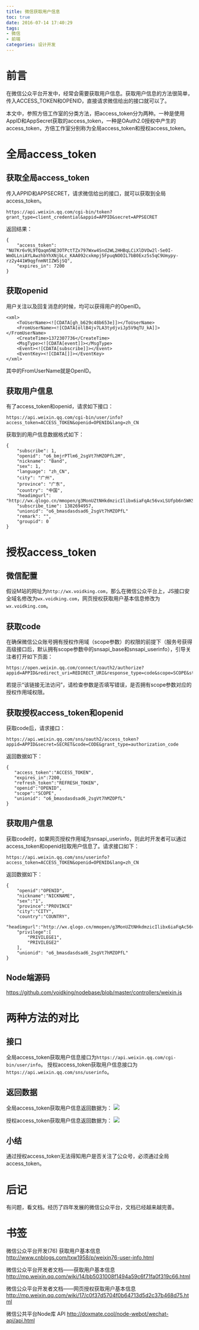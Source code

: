 ```yaml
---
title: 微信获取用户信息
toc: true
date: 2016-07-14 17:40:29
tags:
- 微信
- 前端
categories: 设计开发
---
```

# 前言
在微信公众平台开发中，经常会需要获取用户信息。获取用户信息的方法很简单，传入ACCESS_TOKEN和OPENID，直接请求微信给出的接口就可以了。

<!--more-->

本文中，参照方倍工作室的分类方法，把access_token分为两种。一种是使用AppID和AppSecret获取的access_token，一种是OAuth2.0授权中产生的access_token，方倍工作室分别称为全局access_token和授权access_token。

# 全局access_token

## 获取全局access_token
传入APPID和APPSECRET，请求微信给出的接口，就可以获取到全局access_token。
```
https://api.weixin.qq.com/cgi-bin/token?grant_type=client_credential&appid=APPID&secret=APPSECRET
```

返回结果：
```
{
    "access_token": "NU7Kr6v9L9TQaqm5NE3OTPctTZx797Wxw4Snd2WL2HHBqLCiXlDVOw2l-Se0I-WmOLLniAYLAwzhbYhXNjbLc_KAA092cxkmpj5FpuqNO0IL7bB0Exz5s5qC9Umypy-rz2y441W9qgfnmNtIZWSjSQ",
    "expires_in": 7200
}
```

## 获取openid
用户关注以及回复消息的时候，均可以获得用户的OpenID。
```
<xml>
    <ToUserName><![CDATA[gh_b629c48b653e]]></ToUserName>
    <FromUserName><![CDATA[ollB4jv7LA3tydjviJp5V9qTU_kA]]></FromUserName>
    <CreateTime>1372307736</CreateTime>
    <MsgType><![CDATA[event]]></MsgType>
    <Event><![CDATA[subscribe]]></Event>
    <EventKey><![CDATA[]]></EventKey>
</xml>
```
其中的FromUserName就是OpenID。

## 获取用户信息
有了access_token和openid，请求如下接口：
```
https://api.weixin.qq.com/cgi-bin/user/info?access_token=ACCESS_TOKEN&openid=OPENID&lang=zh_CN
```

获取到的用户信息数据格式如下：
```
{
    "subscribe": 1, 
    "openid": "o6_bmjrPTlm6_2sgVt7hMZOPfL2M", 
    "nickname": "Band", 
    "sex": 1, 
    "language": "zh_CN", 
    "city": "广州", 
    "province": "广东", 
    "country": "中国", 
    "headimgurl": "http://wx.qlogo.cn/mmopen/g3MonUZtNHkdmzicIlibx6iaFqAc56vxLSUfpb6n5WKSYVY0ChQKkiaJSgQ1dZuTOgvLLrhJbERQQ4eMsv84eavHiaiceqxibJxCfHe/0", 
    "subscribe_time": 1382694957,
    "unionid": "o6_bmasdasdsad6_2sgVt7hMZOPfL"
    "remark": "",
    "groupid": 0
}
```

# 授权access_token

## 微信配置
假设M站的网址为`http://wx.voidking.com`，那么在微信公众平台上，JS接口安全域名修改为`wx.voidking.com`，网页授权获取用户基本信息修改为`wx.voidking.com`。

## 获取code
在确保微信公众账号拥有授权作用域（scope参数）的权限的前提下（服务号获得高级接口后，默认拥有scope参数中的snsapi_base和snsapi_userinfo），引导关注者打开如下页面：
```
https://open.weixin.qq.com/connect/oauth2/authorize?appid=APPID&redirect_uri=REDIRECT_URI&response_type=code&scope=SCOPE&state=STATE#wechat_redirect
```
若提示“该链接无法访问”，请检查参数是否填写错误，是否拥有scope参数对应的授权作用域权限。


## 获取授权access_token和openid
获取code后，请求接口：
```
https://api.weixin.qq.com/sns/oauth2/access_token?appid=APPID&secret=SECRET&code=CODE&grant_type=authorization_code
```

返回数据如下：
```
{
   "access_token":"ACCESS_TOKEN",
   "expires_in":7200,
   "refresh_token":"REFRESH_TOKEN",
   "openid":"OPENID",
   "scope":"SCOPE",
   "unionid": "o6_bmasdasdsad6_2sgVt7hMZOPfL"
}
```

## 获取用户信息
获取code时，如果网页授权作用域为snsapi_userinfo，则此时开发者可以通过access_token和openid拉取用户信息了。请求接口如下：
```
https://api.weixin.qq.com/sns/userinfo?access_token=ACCESS_TOKEN&openid=OPENID&lang=zh_CN
```

返回数据如下：
```
{
    "openid":"OPENID",
    "nickname":"NICKNAME",
    "sex":"1",
    "province":"PROVINCE"
    "city":"CITY",
    "country":"COUNTRY",
    "headimgurl":"http://wx.qlogo.cn/mmopen/g3MonUZtNHkdmzicIlibx6iaFqAc56vxLSUfpb6n5WKSYVY0ChQKkiaJSgQ1dZuTOgvLLrhJbERQQ4eMsv84eavHiaiceqxibJxCfHe/46", 
    "privilege":[
        "PRIVILEGE1",
        "PRIVILEGE2"
    ],
    "unionid": "o6_bmasdasdsad6_2sgVt7hMZOPfL"
}
```

## Node端源码
https://github.com/voidking/nodebase/blob/master/controllers/weixin.js

# 两种方法的对比

## 接口
全局access_token获取用户信息接口为`https://api.weixin.qq.com/cgi-bin/user/info`。
授权access_token获取用户信息接口为`https://api.weixin.qq.com/sns/userinfo`。

## 返回数据
全局access_token获取用户信息返回数据为：
![](http://7oxjrx.com1.z0.glb.clouddn.com//imgs/weixin-get-userinfo/global.jpg)

授权access_token获取用户信息返回数据为：
![](http://7oxjrx.com1.z0.glb.clouddn.com//imgs/weixin-get-userinfo/auth.jpg)

## 小结
通过授权access_token无法得知用户是否关注了公众号，必须通过全局access_token。

# 后记
有问题，看文档。经历了四年发展的微信公众平台，文档已经越来越完善。

# 书签
微信公众平台开发(76) 获取用户基本信息
http://www.cnblogs.com/txw1958/p/weixin76-user-info.html

微信公众平台开发者文档——获取用户基本信息
http://mp.weixin.qq.com/wiki/14/bb5031008f1494a59c6f71fa0f319c66.html

微信公众平台开发者文档——网页授权获取用户基本信息
http://mp.weixin.qq.com/wiki/17/c0f37d5704f0b64713d5d2c37b468d75.html

微信公共平台Node库 API
http://doxmate.cool/node-webot/wechat-api/api.html